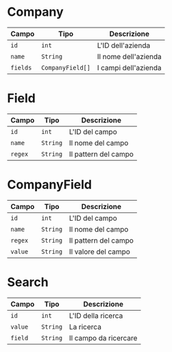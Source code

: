 # Company

| Campo | Tipo | Descrizione |
|-|-|-|
| `id` | `int` | L'ID dell'azienda |
| `name` | `String` | Il nome dell'azienda |
| `fields` | `CompanyField[]` | I campi dell'azienda |

# Field

| Campo | Tipo | Descrizione |
|-|-|-|
| `id` | `int` | L'ID del campo |
| `name` | `String` | Il nome del campo |
| `regex` | `String` | Il pattern del campo |

# CompanyField

| Campo | Tipo | Descrizione |
|-|-|-|
| `id` | `int` | L'ID del campo |
| `name` | `String` | Il nome del campo |
| `regex` | `String` | Il pattern del campo |
| `value` | `String` | Il valore del campo |

# Search

| Campo | Tipo | Descrizione |
|-|-|-|
| `id` | `int` | L'ID della ricerca |
| `value` | `String` | La ricerca |
| `field` | `String` | Il campo da ricercare |
